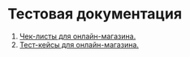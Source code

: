 # Тестовая документация
1. <a href="https://docs.google.com/spreadsheets/d/1lkJ49JAE0WhDz7XZjtjnYrKE80Ze1C7qy2A0FMqAMQ0/edit?usp=sharing" target="_blank">Чек-листы для онлайн-магазина.</a>
2. <a href="https://app.qase.io/project/G7?suite=6&previewMode=side&case=6" target="_blank">Тест-кейсы для онлайн-магазина.</a>
